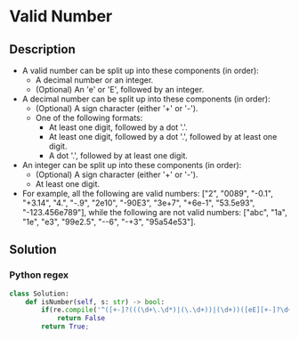 # Valid Number

## Description

* A valid number can be split up into these components (in order):
  * A decimal number or an integer.
  * (Optional) An 'e' or 'E', followed by an integer.
* A decimal number can be split up into these components (in order):
  * (Optional) A sign character (either '+' or '-').
  * One of the following formats:
    * At least one digit, followed by a dot '.'.
    * At least one digit, followed by a dot '.', followed by at least one digit.
    * A dot '.', followed by at least one digit.
* An integer can be split up into these components (in order):
  * (Optional) A sign character (either '+' or '-').
  * At least one digit.
* For example, all the following are valid numbers: ["2", "0089", "-0.1", "+3.14", "4.", "-.9", "2e10", "-90E3", "3e+7", "+6e-1", "53.5e93", "-123.456e789"], while the following are not valid numbers: ["abc", "1a", "1e", "e3", "99e2.5", "--6", "-+3", "95a54e53"].

## Solution

### Python regex

```Python
class Solution:
    def isNumber(self, s: str) -> bool:
        if(re.compile('^([+-]?(((\d+\.\d*)|(\.\d+))|(\d+))([eE][+-]?\d+)?)$').match(s) == None):
            return False
        return True;
```
